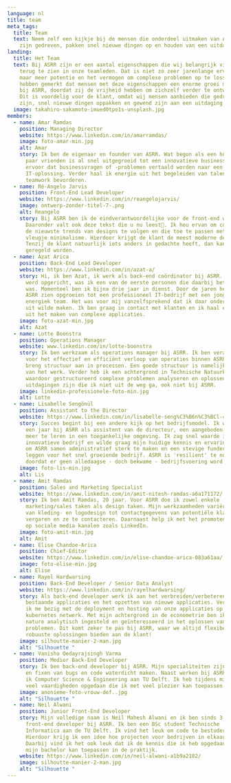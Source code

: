 ```yaml
---
language: nl
title: team
meta_tags:
  title: Team
  text: Neem zelf een kijkje bij de mensen die onderdeel uitmaken van ASRR. Zij
    zijn gedreven, pakken snel nieuwe dingen op en houden van een uitdaging.
landing:
  title: Het Team
  text: Bij ASRR zijn er een aantal eigenschappen die wij belangrijk vinden om
    terug te zien in onze teamleden. Dat is niet zo zeer jarenlange ervaring,
    maar meer potentie en het vermogen om complexe problemen op te lossen. Wij
    hebben gemerkt dat mensen met deze eigenschappen een enorme groei meemaken
    bij ASRR, doordat zij de vrijheid hebben om zichzelf verder te ontwikkelen.
    Dit is voordelig voor de klant, omdat wij mensen aanbieden die gedreven
    zijn, snel nieuwe dingen oppakken en gewend zijn aan een uitdaging
  image: takahiro-sakamoto-imued0tpo1s-unsplash.jpg
members:
  - name: Amar Ramdas
    position: Managing Director
    website: https://www.linkedin.com/in/amarramdas/
    image: foto-amar-min.jpg
    alt: Amar
    story: Ik ben de eigenaar en founder van ASRR. Wat begon als een hobby met een
      paar vrienden is al snel uitgegroeid tot een innovatieve business. Ik zorg
      ervoor dat businessvragen of -problemen vertaald worden naar een robuuste
      IT-oplossing. Verder haal ik energie uit het begeleiden van talent en
      teamwork bevorderen.
  - name: Ré-Angelo Jarvis
    position: Front-End Lead Developer
    website: https://www.linkedin.com/in/reangelojarvis/
    image: ontwerp-zonder-titel-7-.png
    alt: Reangelo
    story: Bij ASRR ben ik de eindverantwoordelijke voor de front-end werkzaamheden.
      Daaronder valt ook deze tekst die u nu leest🙂. Ik hou ervan om constant
      de nieuwste trends van designs te volgen en die toe te passen met een
      vleugje minimalisme. Hierdoor krijgt de klant de meest moderne designs.
      Tenzij de klant natuurlijk iets anders in gedachte heeft, dan kan dat ook
      geregeld worden.
  - name: Azat Arica
    position: Back-End Lead Developer
    website: https://www.linkedin.com/in/azat-a/
    story: Hi, ik ben Azat, ik werk als back-end coördinator bij ASRR. Toen ASRR
      werd opgericht, was ik een van de eerste personen die daarbij betrokken
      was. Momenteel ben ik bijna drie jaar in dienst. Door de jaren heen heb ik
      ASRR zien opgroeien tot een professioneel IT-bedrijf met een jong en
      energiek team. Het was voor mij vanzelfsprekend dat ik daar onderdeel van
      uit wilde maken. Ik ben graag in contact met klanten en ik haal energie
      uit het maken van complexe applicaties.
    image: foto-azat-min.jpg
    alt: Azat
  - name: Lotte Boonstra
    position: Operations Manager
    website: www.linkedin.com/in/lotte-boonstra
    story: Ik ben werkzaam als operations manager bij ASRR. Ik ben verantwoordelijk
      voor het effectief en efficiënt verloop van operaties binnen ASRR. Ik
      breng structuur aan in processen. Een goede structuur is namelijk de helft
      van het werk. Verder heb ik een achtergrond in Technische Natuurkunde,
      waardoor gestructureerd complexe problemen analyseren en oplossen
      uitdagingen zijn die ik niet uit de weg ga, ook niet bij ASRR.
    image: linkedin-professionele-foto-min.jpg
    alt: Lotte
  - name: Lisabelle Sengönül
    position: Assistant to the Director
    website: https://www.linkedin.com/in/lisabelle-seng%C3%B6n%C3%BCl-4a1708181/
    story: Succes begint bij een andere kijk op het bedrijfsmodel. Ik werk inmiddels
      een jaar bij ASRR als assistent van de directeur, een aangeboden kans om
      meer te leren in een toegankelijke omgeving. Ik zag snel waarde in het
      innovatieve bedrijf en wilde graag mijn huidige kennis en ervaring delen
      om ASRR samen administratief sterk te maken en een stevige fundering te
      leggen voor het snel groeiende bedrijf. ASRR is 'resilient' te noemen mede
      doordat er geen alledaagse - doch bekwame - bedrijfsvoering word beoefent.
    image: foto-lis-min.jpg
    alt: Lis
  - name: Amit Ramdas
    position: Sales and Marketing Specialist
    website: https://www.linkedin.com/in/amit-nitesh-ramdas-a6a171172/
    story: Ik ben Amit Ramdas, 20 jaar. Voor ASRR doe ik zowel enkele
      marketing/sales taken als design taken. Mijn werkzaamheden variëren dus
      van kleding- en logodesign tot contactgegevens van potentiële klanten te
      vergaren en ze te contacteren. Daarnaast help ik met het promoten van ASRR
      op sociale media kanalen zoals LinkedIn.
    image: foto-amit-min.jpg
    alt: Amit
  - name: Elise Chandoe-Arica
    position: Chief-Editor
    website: https://www.linkedin.com/in/elise-chandoe-arica-083a61aa/
    image: foto-elise-min.jpg
    alt: Elise
  - name: Rayel Hardwarsing
    position: Back-End Developer / Senior Data Analyst
    website: https://www.linkedin.com/in/rayelhardwarsing/
    story: Als back-end developer werk ik aan het verbreiden/verbeteren van
      bestaande applicaties en het opzetten van nieuwe applicaties. Verder houd
      ik me bezig met de deployment en hosting van onze applicaties op ons
      kubernetes netwerk. Met mijn achtergrond in de econometrie ben ik van
      nature analytisch ingesteld en geïnteresseerd in het oplossen van complexe
      problemen. Dit komt zeker te pas bij ASRR, waar we altijd flexibele en
      robuuste oplossingen bieden aan de klant!
    image: silhoutte-manier-2-man.jpg
    alt: "Silhouette "
  - name: Vanisha Oedayrajsingh Varma
    position: Medior Back-End Developer
    story: Ik ben back-end developer bij ASRR. Mijn specialiteiten zijn het vinden
      en fixen van bugs en code waterdicht maken. Naast werken bij ASRR studeer
      ik Computer Science & Engineering aan TU Delft. Ik heb tijdens mijn studie
      veel vaardigheden opgedaan die ik met veel plezier kan toepassen bij ASRR.
    image: anonieme-foto-vrouw-def..jpg
    alt: "Silhouette "
  - name: Neil Alwani
    position: Junior Front-End Developer
    story: Mijn volledige naam is Neil Mahesh Alwani en ik ben sinds 3 maanden
      front-end developer bij ASRR. Ik ben een BSc student Technische
      Informatica aan de TU Delft. Ik vind het leuk om code te bestuderen.
      Hierdoor krijg ik een idee hoe projecten voor bedrijven in elkaar zitten.
      Daarbij vind ik het ook leuk dat ik de kennis die ik heb opgedaan tijdens
      mijn bachelor kan toepassen in de praktijk.
    website: https://www.linkedin.com/in/neil-alwani-a1b9a2182/
    image: silhoutte-manier-2-man.jpg
    alt: "Silhouette "
---
```

